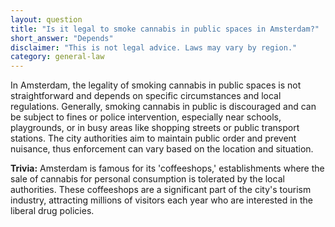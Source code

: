 ```yaml
---
layout: question
title: "Is it legal to smoke cannabis in public spaces in Amsterdam?"
short_answer: "Depends"
disclaimer: "This is not legal advice. Laws may vary by region."
category: general-law
---
```

In Amsterdam, the legality of smoking cannabis in public spaces is not straightforward and depends on specific circumstances and local regulations. Generally, smoking cannabis in public is discouraged and can be subject to fines or police intervention, especially near schools, playgrounds, or in busy areas like shopping streets or public transport stations. The city authorities aim to maintain public order and prevent nuisance, thus enforcement can vary based on the location and situation.

**Trivia:** Amsterdam is famous for its 'coffeeshops,' establishments where the sale of cannabis for personal consumption is tolerated by the local authorities. These coffeeshops are a significant part of the city's tourism industry, attracting millions of visitors each year who are interested in the liberal drug policies.
